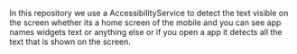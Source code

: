 In this repository we use a AccessibilityService to detect the text visible on the screen whether its a home screen of the 
mobile and you can see app names widgets text or anything else or if you open a app it detects all the text that is shown on the screen.